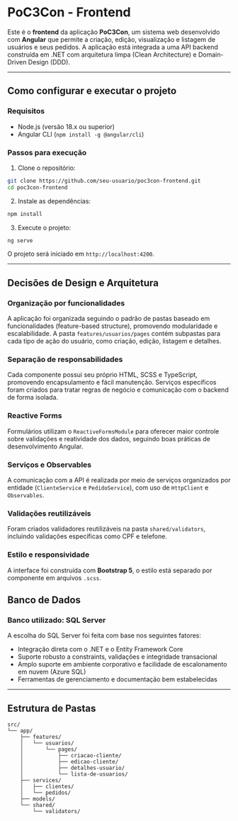 # PoC3Con - Frontend

Este é o **frontend** da aplicação **PoC3Con**, um sistema web desenvolvido com **Angular** que permite a criação, edição, visualização e listagem de usuários e seus pedidos. A aplicação está integrada a uma API backend construída em .NET com arquitetura limpa (Clean Architecture) e Domain-Driven Design (DDD).

---

## Como configurar e executar o projeto

### Requisitos

- Node.js (versão 18.x ou superior)
- Angular CLI (`npm install -g @angular/cli`)

### Passos para execução

1. Clone o repositório:

```bash
git clone https://github.com/seu-usuario/poc3con-frontend.git
cd poc3con-frontend
```

2. Instale as dependências:

```bash
npm install
```

3. Execute o projeto:

```bash
ng serve
```

O projeto será iniciado em `http://localhost:4200`.

---

## Decisões de Design e Arquitetura

### Organização por funcionalidades

A aplicação foi organizada seguindo o padrão de pastas baseado em funcionalidades (feature-based structure), promovendo modularidade e escalabilidade. A pasta `features/usuarios/pages` contém subpastas para cada tipo de ação do usuário, como criação, edição, listagem e detalhes.

### Separação de responsabilidades

Cada componente possui seu próprio HTML, SCSS e TypeScript, promovendo encapsulamento e fácil manutenção. Serviços específicos foram criados para tratar regras de negócio e comunicação com o backend de forma isolada.

### Reactive Forms

Formulários utilizam o `ReactiveFormsModule` para oferecer maior controle sobre validações e reatividade dos dados, seguindo boas práticas de desenvolvimento Angular.

### Serviços e Observables

A comunicação com a API é realizada por meio de serviços organizados por entidade (`ClienteService` e `PedidoService`), com uso de `HttpClient` e `Observables`.

### Validações reutilizáveis

Foram criados validadores reutilizáveis na pasta `shared/validators`, incluindo validações específicas como CPF e telefone.

### Estilo e responsividade

A interface foi construída com **Bootstrap 5**, o estilo está separado por componente em arquivos `.scss`.


## Banco de Dados

### Banco utilizado: SQL Server

A escolha do SQL Server foi feita com base nos seguintes fatores:

- Integração direta com o .NET e o Entity Framework Core
- Suporte robusto a constraints, validações e integridade transacional
- Amplo suporte em ambiente corporativo e facilidade de escalonamento em nuvem (Azure SQL)
- Ferramentas de gerenciamento e documentação bem estabelecidas

---

## Estrutura de Pastas

```
src/
└── app/
    ├── features/
    │   └── usuarios/
    │       └── pages/
    │           ├── criacao-cliente/
    │           ├── edicao-cliente/
    │           ├── detalhes-usuario/
    │           └── lista-de-usuarios/
    ├── services/
    │   ├── clientes/
    │   └── pedidos/
    ├── models/
    └── shared/
        └── validators/
```
